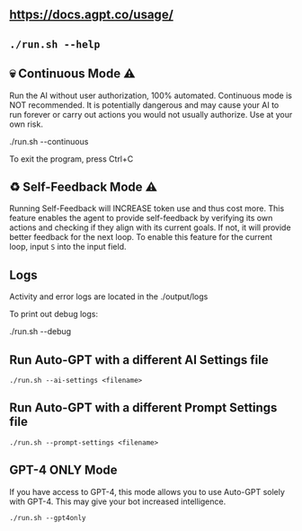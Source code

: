 ## https://docs.agpt.co/usage/

## `./run.sh --help`

## 💀 Continuous Mode ⚠️

Run the AI without user authorization, 100% automated. Continuous mode is NOT recommended. It is potentially dangerous and may cause your AI to run forever or carry out actions you would not usually authorize. Use at your own risk.

./run.sh --continuous

To exit the program, press Ctrl+C

## ♻️ Self-Feedback Mode ⚠️

Running Self-Feedback will INCREASE token use and thus cost more. This feature enables the agent to provide self-feedback by verifying its own actions and checking if they align with its current goals. If not, it will provide better feedback for the next loop. To enable this feature for the current loop, input `S` into the input field.

## Logs

Activity and error logs are located in the ./output/logs

To print out debug logs:

./run.sh --debug

## Run Auto-GPT with a different AI Settings file

`./run.sh --ai-settings <filename>`

## Run Auto-GPT with a different Prompt Settings file

`./run.sh --prompt-settings <filename>`

## GPT-4 ONLY Mode

If you have access to GPT-4, this mode allows you to use Auto-GPT solely with GPT-4. This may give your bot increased intelligence.

`./run.sh --gpt4only`
